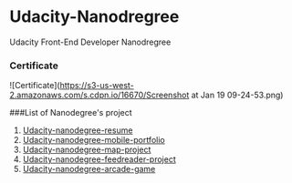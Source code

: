 # Udacity-Nanodregree
Udacity Front-End Developer Nanodregree 

### Certificate

![Certificate](https://s3-us-west-2.amazonaws.com/s.cdpn.io/16670/Screenshot at Jan 19 09-24-53.png)

###List of Nanodegree's project

1. [Udacity-nanodegree-resume](https://github.com/jotavejv/Udacity-nanodegree-resume)
2. [Udacity-nanodegree-mobile-portfolio](https://github.com/jotavejv/Udacity-nanodegree-mobile-portfolio)
3. [Udacity-nanodegree-map-project](https://github.com/jotavejv/Udacity-nanodegree-map-project)
4. [Udacity-nanodegree-feedreader-project](https://github.com/jotavejv/Udacity-nanodegree-feedreader-project)
5. [Udacity-nanodegree-arcade-game](https://github.com/jotavejv/Udacity-nanodegree-arcade-game)
